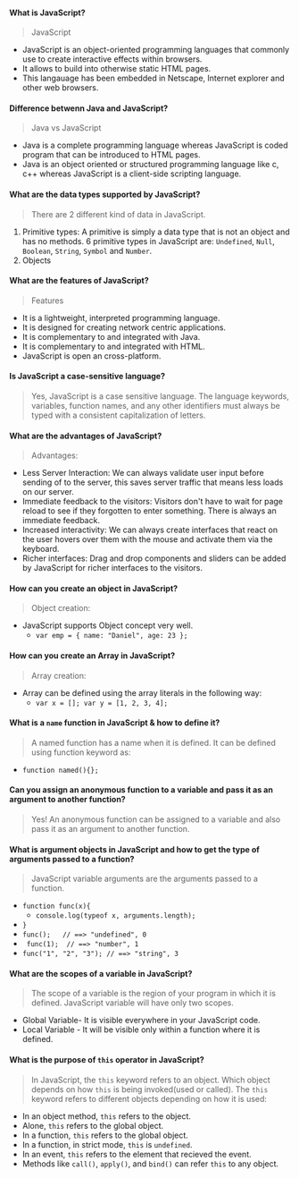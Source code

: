 #### What is JavaScript?
> JavaScript
  - JavaScript is an object-oriented programming languages that commonly use to create interactive effects within browsers.
  - It allows to build into otherwise static HTML pages.
  - This langauage has been embedded in Netscape, Internet explorer and other web browsers.

#### Difference betwenn Java and JavaScript?
> Java vs JavaScript
  - Java is a complete programming language whereas JavaScript is coded program that can be introduced to HTML pages.
  - Java is an object oriented or structured programming language like c, c++ whereas JavaScript is a client-side scripting language.

#### What are the data types supported by JavaScript?
> There are 2 different kind of data in JavaScript.
  1. Primitive types: A primitive is simply a data type that is not an object and has no methods. 6 primitive types in JavaScript are: `Undefined`, `Null`, `Boolean`, `String`, `Symbol` and `Number`.
  2. Objects

#### What are the features of JavaScript?
> Features
  - It is a lightweight, interpreted programming language.
  - It is designed for creating network centric applications.
  - It is complementary to and integrated with Java.
  - It is complementary to and integrated with HTML.
  - JavaScript is open an cross-platform.

#### Is JavaScript a case-sensitive language?
> Yes, JavaScript is a case sensitive language. The language keywords, variables, function names, and any other identifiers must always be typed with a consistent capitalization of letters.

#### What are the advantages of JavaScript?
> Advantages:
  - Less Server Interaction: We can always validate user input before sending of to the server, this saves server traffic that means less loads on our server.
  - Immediate feedback to the visitors: Visitors don't have to wait for page reload to see if they forgotten to enter something. There is always an immediate feedback.
  - Increased interactivity: We can always create interfaces that react on the user hovers over them with the mouse and activate them via the keyboard.
  - Richer interfaces: Drag and drop components and sliders can be added by JavaScript for richer interfaces to the visitors.

#### How can you create an object in JavaScript?
> Object creation:
  - JavaScript supports Object concept very well.
    - ` var emp = { name: "Daniel", age: 23 }; `

#### How can you create an Array in JavaScript?
> Array creation:
  - Array can be defined using the array literals in the following way:
    - ` var x = []; var y = [1, 2, 3, 4]; `

#### What is a `name` function in JavaScript & how to define it?
> A named function has a name when it is defined. It can be defined using function keyword as:
  - ` function named(){}; `

#### Can you assign an anonymous function to a variable and pass it as an argument to another function?
> Yes! An anonymous function can be assigned to a variable and also pass it as an argument to another function.

#### What is argument objects in JavaScript and how to get the type of arguments passed to a function?
> JavaScript variable arguments are the arguments passed to a function.
  - ` function func(x){ `
    -   `console.log(typeof x, arguments.length);`
  -   `}`
  -   `func();   // ==> "undefined", 0`
  -  ` func(1);  // ==> "number", 1`
  -   `func("1", "2", "3"); // ==> "string", 3 `

#### What are the scopes of a variable in JavaScript?
> The scope of a variable is the region of your program in which it is defined. JavaScript variable will have only two scopes.
  - Global Variable- It is visible everywhere in your JavaScript code.
  - Local Variable - It will be visible only within a function where it is defined.

#### What is the purpose of `this` operator in JavaScript?
> In JavaScript, the `this` keyword refers to an object. Which object depends on how `this` is being invoked(used or called). The `this` keyword refers to different objects depending on how it is used:
  - In an object method, `this` refers to the object.
  - Alone, `this` refers to the global object.
  - In a function, `this` refers to the global object.
  - In a function, in strict mode, `this` is `undefined`.
  - In an event, `this` refers to the element that recieved the event.
  - Methods like `call()`, `apply()`, and `bind()` can refer `this` to any object.